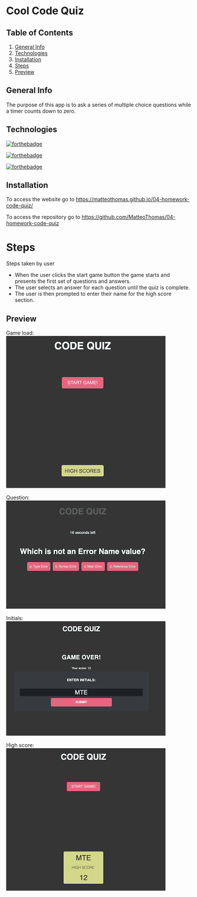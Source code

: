  # Cool Code Quiz

## Table of Contents
1. [General Info](#general-info)
2. [Technologies](#technologies)
3. [Installation](#installation)
4. [Steps](#Steps)
5. [Preview](#Preview)

## General Info
The purpose of this app is to ask a series of multiple choice questions while a timer counts down to zero.

## Technologies 

[![forthebadge](https://forthebadge.com/images/badges/uses-js.svg)](https://forthebadge.com)

[![forthebadge](https://forthebadge.com/images/badges/uses-css.svg)](https://forthebadge.com)

[![forthebadge](https://forthebadge.com/images/badges/uses-html.svg)](https://forthebadge.com)

## Installation
To access the website go to https://matteothomas.github.io/04-homework-code-quiz/

To access the repository go to https://github.com/MatteoThomas/04-homework-code-quiz

# Steps
Steps taken by user
* When the user clicks the start game button the game starts and presents the first set of questions and answers.
* The user selects an answer for each question until the quiz is complete.
* The user is then prompted to enter their name for the high score section.

## Preview
Game load:  
![screenshot](assets/img/start.png)

Question:  
![screenshot](assets/img/question.png)

Initials:  
![screenshot](assets/img/initials.png)

High score:  
![screenshot](assets/img/highscore.png)

	
